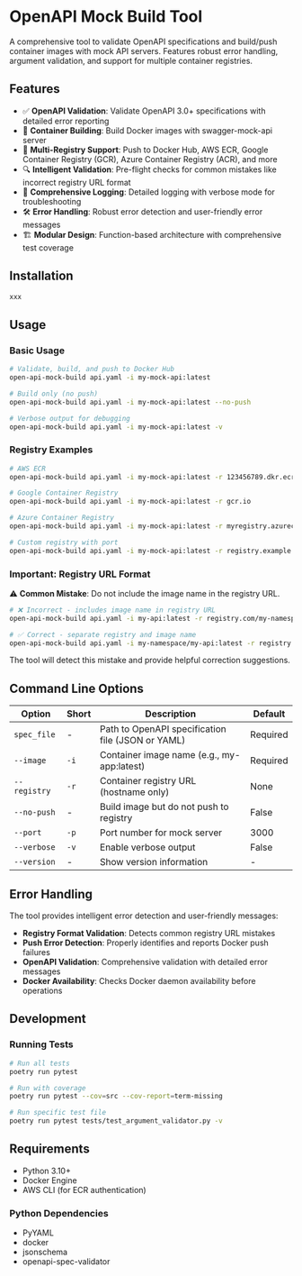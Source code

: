 # OpenAPI Mock Build Tool

A comprehensive tool to validate OpenAPI specifications and build/push container images with mock API servers. Features robust error handling, argument validation, and support for multiple container registries.

## Features

- ✅ **OpenAPI Validation**: Validate OpenAPI 3.0+ specifications with detailed error reporting
- 🐳 **Container Building**: Build Docker images with swagger-mock-api server
- 🚀 **Multi-Registry Support**: Push to Docker Hub, AWS ECR, Google Container Registry (GCR), Azure Container Registry (ACR), and more
- 🔍 **Intelligent Validation**: Pre-flight checks for common mistakes like incorrect registry URL format
- 📝 **Comprehensive Logging**: Detailed logging with verbose mode for troubleshooting
- 🛠️ **Error Handling**: Robust error detection and user-friendly error messages
- 🏗️ **Modular Design**: Function-based architecture with comprehensive test coverage

## Installation

```bash
xxx
```

## Usage

### Basic Usage

```bash
# Validate, build, and push to Docker Hub
open-api-mock-build api.yaml -i my-mock-api:latest

# Build only (no push)
open-api-mock-build api.yaml -i my-mock-api:latest --no-push

# Verbose output for debugging
open-api-mock-build api.yaml -i my-mock-api:latest -v
```

### Registry Examples

```bash
# AWS ECR
open-api-mock-build api.yaml -i my-mock-api:latest -r 123456789.dkr.ecr.us-east-1.amazonaws.com

# Google Container Registry
open-api-mock-build api.yaml -i my-mock-api:latest -r gcr.io

# Azure Container Registry
open-api-mock-build api.yaml -i my-mock-api:latest -r myregistry.azurecr.io

# Custom registry with port
open-api-mock-build api.yaml -i my-mock-api:latest -r registry.example.com:5000
```

### Important: Registry URL Format

⚠️ **Common Mistake**: Do not include the image name in the registry URL.

```bash
# ❌ Incorrect - includes image name in registry URL
open-api-mock-build api.yaml -i my-api:latest -r registry.com/my-namespace/my-api

# ✅ Correct - separate registry and image name
open-api-mock-build api.yaml -i my-namespace/my-api:latest -r registry.com
```

The tool will detect this mistake and provide helpful correction suggestions.

## Command Line Options

| Option | Short | Description | Default |
|--------|-------|-------------|---------|
| `spec_file` | - | Path to OpenAPI specification file (JSON or YAML) | Required |
| `--image` | `-i` | Container image name (e.g., my-app:latest) | Required |
| `--registry` | `-r` | Container registry URL (hostname only) | None |
| `--no-push` | - | Build image but do not push to registry | False |
| `--port` | `-p` | Port number for mock server | 3000 |
| `--verbose` | `-v` | Enable verbose output | False |
| `--version` | - | Show version information | - |

## Error Handling

The tool provides intelligent error detection and user-friendly messages:

- **Registry Format Validation**: Detects common registry URL mistakes
- **Push Error Detection**: Properly identifies and reports Docker push failures
- **OpenAPI Validation**: Comprehensive validation with detailed error messages
- **Docker Availability**: Checks Docker daemon availability before operations

## Development

### Running Tests

```bash
# Run all tests
poetry run pytest

# Run with coverage
poetry run pytest --cov=src --cov-report=term-missing

# Run specific test file
poetry run pytest tests/test_argument_validator.py -v
```

## Requirements

- Python 3.10+
- Docker Engine
- AWS CLI (for ECR authentication)

### Python Dependencies

- PyYAML
- docker
- jsonschema
- openapi-spec-validator
